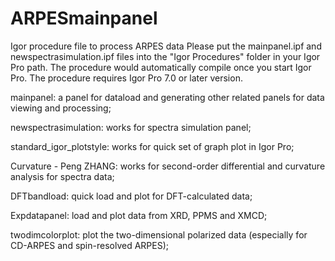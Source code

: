 # ARPESmainpanel
Igor procedure file to process ARPES data
Please put the mainpanel.ipf and newspectrasimulation.ipf files into the "Igor Procedures" folder in your Igor Pro path. The procedure would automatically compile once you start Igor Pro. The procedure requires Igor Pro 7.0 or later version.

mainpanel: a panel for dataload and generating other related panels for data viewing and processing;

newspectrasimulation: works for spectra simulation panel;

standard_igor_plotstyle: works for quick set of graph plot in Igor Pro;

Curvature - Peng ZHANG: works for second-order differential and curvature analysis for spectra data;

DFTbandload: quick load and plot for DFT-calculated data;

Expdatapanel: load and plot data from XRD, PPMS and XMCD;

twodimcolorplot: plot the two-dimensional polarized data (especially for CD-ARPES and spin-resolved ARPES);
